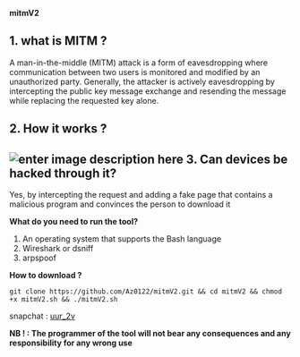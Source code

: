**mitmV2**

**1. what is MITM ?**
--------------------------
A man-in-the-middle (MITM) attack is a form of eavesdropping where communication between two users is monitored and modified by an unauthorized party. Generally, the attacker is actively eavesdropping by intercepting the public key message exchange and resending the message while replacing the requested key alone.

**2. How it works ?**
--------------------------
![enter image description here](https://d.top4top.io/p_22521t9bk1.png)
**3. Can devices be hacked through it?**
-------------------------------------------------
Yes, by intercepting the request and adding a fake page that contains a malicious program and convinces the person to download it

 

 

 **What do you need to run the tool?**
 

 1. An operating system that supports the Bash language
 2. Wireshark or dsniff
 3. arpspoof

**How to download ?**

    git clone https://github.com/Az0122/mitmV2.git && cd mitmV2 && chmod +x mitmV2.sh && ./mitmV2.sh
snapchat : [uur_2v](https://www.snapchat.com/add/uur_2v)


**NB ! : The programmer of the tool will not bear any consequences and any responsibility for any wrong use**
